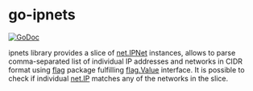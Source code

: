 # go-ipnets

[![GoDoc](https://godoc.org/github.com/stanvit/go-ipnets?status.svg)](https://godoc.org/github.com/stanvit/go-ipnets)

ipnets library provides a slice of [net.IPNet](https://golang.org/pkg/net/#IPNet) instances,
allows to parse comma-separated list of individual IP addresses and networks in CIDR format
using [flag](https://golang.org/pkg/flag/) package fulfilling
[flag.Value](https://golang.org/pkg/flag/#Value) interface. It is possible to check if
individual [net.IP](https://golang.org/pkg/net/#IP) matches any of the networks in the slice.

